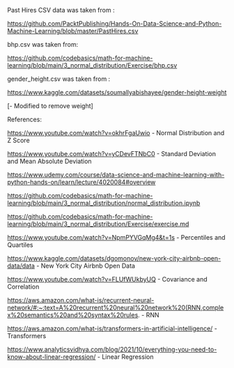 Past Hires CSV data was taken from :


https://github.com/PacktPublishing/Hands-On-Data-Science-and-Python-Machine-Learning/blob/master/PastHires.csv


bhp.csv was taken from: 

https://github.com/codebasics/math-for-machine-learning/blob/main/3_normal_distribution/Exercise/bhp.csv

gender_height.csv was taken from : 

https://www.kaggle.com/datasets/soumallyabishayee/gender-height-weight

[- Modified to remove weight]



References:


https://www.youtube.com/watch?v=okhrFgaUwio  - Normal Distribution and Z Score

https://www.youtube.com/watch?v=yCDevFTNbC0 - Standard Deviation and Mean Absolute Deviation

https://www.udemy.com/course/data-science-and-machine-learning-with-python-hands-on/learn/lecture/4020084#overview 

https://github.com/codebasics/math-for-machine-learning/blob/main/3_normal_distribution/normal_distribution.ipynb

https://github.com/codebasics/math-for-machine-learning/blob/main/3_normal_distribution/Exercise/exercise.md

https://www.youtube.com/watch?v=NpmPYVGqMg4&t=1s - Percentiles and Quartiles

https://www.kaggle.com/datasets/dgomonov/new-york-city-airbnb-open-data/data  - New York City Airbnb Open Data

https://www.youtube.com/watch?v=FLUfWUkbyUQ - Covariance and Correlation  

https://aws.amazon.com/what-is/recurrent-neural-network/#:~:text=A%20recurrent%20neural%20network%20(RNN,complex%20semantics%20and%20syntax%20rules. - RNN

https://aws.amazon.com/what-is/transformers-in-artificial-intelligence/ - Transformers

https://www.analyticsvidhya.com/blog/2021/10/everything-you-need-to-know-about-linear-regression/ - Linear Regression 
